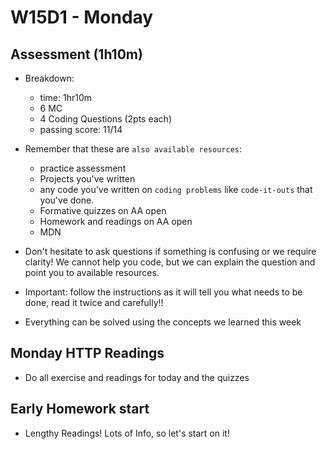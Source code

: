 # W15D1 - Monday

## Assessment (1h10m)
- Breakdown:
  - time: 1hr10m
  - 6 MC 
  - 4 Coding Questions (2pts each)
  - passing score: 11/14

- Remember that these are `also available resources`:
  - practice assessment
  - Projects you've written
  - any code you've written on `coding problems` like `code-it-outs` that you've done.
  - Formative quizzes on AA open
  - Homework and readings on AA open
  - MDN

- Don't hesitate to ask questions if something is confusing or we require clarity! We cannot help you code, but we can explain the question and point you to available resources.

- Important: follow the instructions as it will tell you what needs to be done, read it twice and carefully!!
- Everything can be solved using the concepts we learned this week

## Monday HTTP Readings
- Do all exercise and readings for today and the quizzes

## Early Homework start
- Lengthy Readings! Lots of Info, so let's start on it!